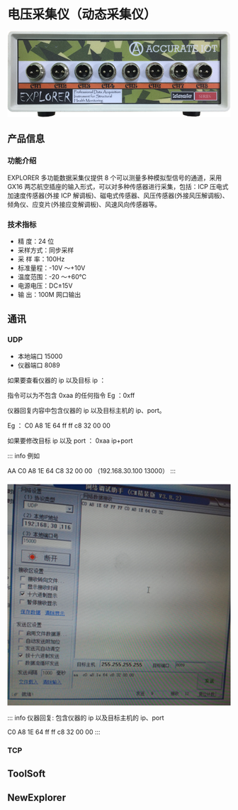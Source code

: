 # 电压采集仪（动态采集仪）

![alt text](img/image.png)

## 产品信息

### 功能介绍

EXPLORER 多功能数据采集仪提供 8 个可以测量多种模拟型信号的通道，采用 GX16 两芯航空插座的输入形式，可以对多种传感器进行采集，包括：ICP 压电式加速度传感器(外接 ICP 解调板)、磁电式传感器、风压传感器(外接风压解调板)、倾角仪、应变片(外接应变解调板)、风速风向传感器等。

### 技术指标

- 精 度：24 位
- 采样方式：同步采样
- 采 样 率：100Hz
- 标准量程：-10V ～+10V
- 温度范围：-20 ～+60℃
- 电源电压：DC±15V
- 输 出：100M 网口输出

## 通讯

### UDP

- 本地端口 15000
- 仪器端口 8089

如果要查看仪器的 ip 以及目标 ip ：

指令可以为不包含 0xaa 的任何指令
Eg ：0xff

仪器回复内容中包含仪器的 ip 以及目标主机的 ip、port。

Eg ：
C0 A8 1E 64 ff ff c8 32 00 00

如果要修改目标 ip 以及 port ：
0xaa ip+port

::: info 例如

AA C0 A8 1E 64 C8 32 00 00 （192.168.30.100 13000）
:::

![alt text](img/image-1.png)

::: info 仪器回复: 包含仪器的 ip 以及目标主机的 ip、port

C0 A8 1E 64 ff ff c8 32 00 00
:::

### TCP

## ToolSoft

## NewExplorer
